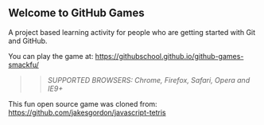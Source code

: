 ## Welcome to GitHub Games

A project based learning activity for people who are getting started with Git and GitHub.

You can play the game at: https://githubschool.github.io/github-games-smackfu/

>> _*SUPPORTED BROWSERS*: Chrome, Firefox, Safari, Opera and IE9+_

This fun open source game was cloned from: https://github.com/jakesgordon/javascript-tetris
